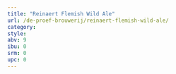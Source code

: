 ```yaml
---
title: "Reinaert Flemish Wild Ale"
url: /de-proef-brouwerij/reinaert-flemish-wild-ale/
category: 
style: 
abv: 9
ibu: 0
srm: 0
upc: 0
---
```


